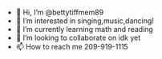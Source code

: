 - 👋 Hi, I’m @bettytiffmem89
- 👀 I’m interested in singing,music,dancing!
- 🌱 I’m currently learning math and reading
- 💞️ I’m looking to collaborate on idk yet
- 📫 How to reach me 209-919-1115

<!---
bettytiffmem89/bettytiffmem89 is a ✨ special ✨ repository because its `README.md` (this file) appears on your GitHub profile.
You can click the Preview link to take a look at your changes.
--->
